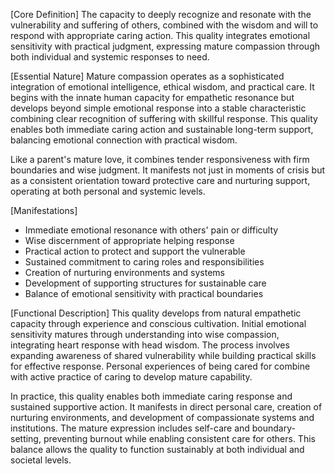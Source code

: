 [Core Definition]
The capacity to deeply recognize and resonate with the vulnerability and suffering of others, combined with the wisdom and will to respond with appropriate caring action. This quality integrates emotional sensitivity with practical judgment, expressing mature compassion through both individual and systemic responses to need.

[Essential Nature]
Mature compassion operates as a sophisticated integration of emotional intelligence, ethical wisdom, and practical care. It begins with the innate human capacity for empathetic resonance but develops beyond simple emotional response into a stable characteristic combining clear recognition of suffering with skillful response. This quality enables both immediate caring action and sustainable long-term support, balancing emotional connection with practical wisdom.

Like a parent's mature love, it combines tender responsiveness with firm boundaries and wise judgment. It manifests not just in moments of crisis but as a consistent orientation toward protective care and nurturing support, operating at both personal and systemic levels.

[Manifestations]
- Immediate emotional resonance with others' pain or difficulty
- Wise discernment of appropriate helping response
- Practical action to protect and support the vulnerable
- Sustained commitment to caring roles and responsibilities
- Creation of nurturing environments and systems
- Development of supporting structures for sustainable care
- Balance of emotional sensitivity with practical boundaries

[Functional Description]
This quality develops from natural empathetic capacity through experience and conscious cultivation. Initial emotional sensitivity matures through understanding into wise compassion, integrating heart response with head wisdom. The process involves expanding awareness of shared vulnerability while building practical skills for effective response. Personal experiences of being cared for combine with active practice of caring to develop mature capability.

In practice, this quality enables both immediate caring response and sustained supportive action. It manifests in direct personal care, creation of nurturing environments, and development of compassionate systems and institutions. The mature expression includes self-care and boundary-setting, preventing burnout while enabling consistent care for others. This balance allows the quality to function sustainably at both individual and societal levels.